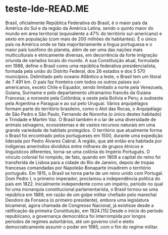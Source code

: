 # teste-lde-READ.ME
   Brasil, oficialmente República Federativa do Brasil, é o maior país da América do Sul e da região da América Latina, sendo o quinto maior do mundo em área territorial (equivalente a 47% do território sul-americano) e sexto em população (com mais de 200 milhões de habitantes). É o único país na América onde se fala majoritariamente a língua portuguesa e o maior país lusófono do planeta, além de ser uma das nações mais multiculturais e etnicamente diversas, em decorrência da forte imigração oriunda de variados locais do mundo. A sua Constituição atual, formulada em 1988, define o Brasil como uma república federativa presidencialista, formada pela união do Distrito Federal, dos 26 estados e dos 5 570 municípios. 
   Delimitado pelo oceano Atlântico a leste, o Brasil tem um litoral de 7 491 km. O país faz fronteira com todos os outros países sul-americanos, exceto Chile e Equador, sendo limitado a norte pela Venezuela, Guiana, Suriname e pelo departamento ultramarino francês da Guiana Francesa; a noroeste pela Colômbia; a oeste pela Bolívia e Peru; a sudoeste pela Argentina e Paraguai e ao sul pelo Uruguai. Vários arquipélagos formam parte do território brasileiro, como o Atol das Rocas, o Arquipélago de São Pedro e São Paulo, Fernando de Noronha (o único destes habitado) e Trindade e Martim Vaz. O Brasil também é o lar de uma diversidade de animais selvagens, ecossistemas e de vastos recursos naturais em uma grande variedade de habitats protegidos. 
   O território que atualmente forma o Brasil foi encontrado pelos portugueses em 1500, durante uma expedição liderada por Pedro Álvares Cabral. A região, que até então era habitada por indígenas ameríndios divididos entre milhares de grupos étnicos e linguísticos diferentes, torna-se uma colônia do Império Português. O vínculo colonial foi rompido, de fato, quando em 1808 a capital do reino foi transferida de Lisboa para a cidade do Rio de Janeiro, depois de tropas francesas comandadas por Napoleão Bonaparte invadirem o território português. Em 1815, o Brasil se torna parte de um reino unido com Portugal. Dom Pedro I, o primeiro imperador, proclamou a independência política do país em 1822. Inicialmente independente como um império, período no qual foi uma monarquia constitucional parlamentarista, o Brasil tornou-se uma república em 1889, em razão de um golpe militar chefiado pelo marechal Deodoro da Fonseca (o primeiro presidente), embora uma legislatura bicameral, agora chamada de Congresso Nacional, já existisse desde a ratificação da primeira Constituição, em 1824.[15] Desde o início do período republicano, a governança democrática foi interrompida por longos períodos de regimes autoritários, até um governo civil e eleito democraticamente assumir o poder em 1985, com o fim do regime militar.
